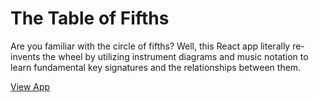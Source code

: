 # The Table of Fifths
Are you familiar with the circle of fifths? Well, this React app literally re-invents the wheel by utilizing instrument diagrams and music notation to learn fundamental key signatures and the relationships between them.

[View App](https://mwicks7.github.io/the-table-of-fifths/)



